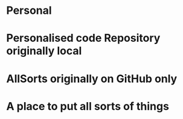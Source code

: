 # Personal
# Personalised code Repository originally local
# AllSorts originally on GitHub only
# A place to put all sorts of things
